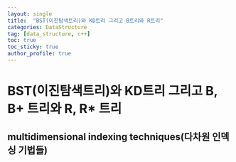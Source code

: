 ```yaml
---
layout: single
title:  "BST(이진탐색트리)와 KD트리 그리고 B트리와 R트리"
categories: DataStructure
tag: [data_structure, c++]
toc: true
toc_sticky: true
author_profile: true
---
```


# BST(이진탐색트리)와 KD트리 그리고 B, B+ 트리와 R, R* 트리
## multidimensional indexing techniques(다차원 인덱싱 기법들)
